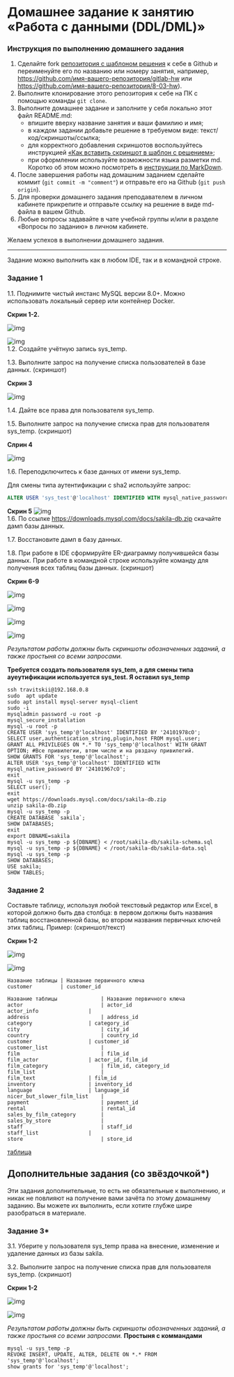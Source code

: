 # Домашнее задание к занятию «Работа с данными (DDL/DML)»

### Инструкция по выполнению домашнего задания

1. Сделайте fork [репозитория c шаблоном решения](https://github.com/netology-code/sys-pattern-homework) к себе в Github и переименуйте его по названию или номеру занятия, например, https://github.com/имя-вашего-репозитория/gitlab-hw или https://github.com/имя-вашего-репозитория/8-03-hw).
2. Выполните клонирование этого репозитория к себе на ПК с помощью команды `git clone`.
3. Выполните домашнее задание и заполните у себя локально этот файл README.md:
   - впишите вверху название занятия и ваши фамилию и имя;
   - в каждом задании добавьте решение в требуемом виде: текст/код/скриншоты/ссылка;
   - для корректного добавления скриншотов воспользуйтесь инструкцией [«Как вставить скриншот в шаблон с решением»](https://github.com/netology-code/sys-pattern-homework/blob/main/screen-instruction.md);
   - при оформлении используйте возможности языка разметки md. Коротко об этом можно посмотреть в [инструкции по MarkDown](https://github.com/netology-code/sys-pattern-homework/blob/main/md-instruction.md).
4. После завершения работы над домашним заданием сделайте коммит (`git commit -m "comment"`) и отправьте его на Github (`git push origin`).
5. Для проверки домашнего задания преподавателем в личном кабинете прикрепите и отправьте ссылку на решение в виде md-файла в вашем Github.
6. Любые вопросы задавайте в чате учебной группы и/или в разделе «Вопросы по заданию» в личном кабинете.

Желаем успехов в выполнении домашнего задания.

---

Задание можно выполнить как в любом IDE, так и в командной строке.

### Задание 1
1.1. Поднимите чистый инстанс MySQL версии 8.0+. Можно использовать локальный сервер или контейнер Docker.

**Скрин 1-2.**

![img](https://github.com/travickiy67/DDL-DML/blob/main/img/img1.1.png)  

![img](https://github.com/travickiy67/DDL-DML/blob/main/img/img1.2.png)  
1.2. Создайте учётную запись sys_temp. 

1.3. Выполните запрос на получение списка пользователей в базе данных. (скриншот)

**Скрин 3**

![img](https://github.com/travickiy67/DDL-DML/blob/main/img/img1.3.png)  

1.4. Дайте все права для пользователя sys_temp. 

1.5. Выполните запрос на получение списка прав для пользователя sys_temp. (скриншот)

**Слрин 4**

![img](https://github.com/travickiy67/DDL-DML/blob/main/img/img1.3.png)  

1.6. Переподключитесь к базе данных от имени sys_temp.

Для смены типа аутентификации с sha2 используйте запрос: 
```sql
ALTER USER 'sys_test'@'localhost' IDENTIFIED WITH mysql_native_password BY 'password';
```
**Скрин 5**
![img](https://github.com/travickiy67/DDL-DML/blob/main/img/img1.5.png)  
1.6. По ссылке https://downloads.mysql.com/docs/sakila-db.zip скачайте дамп базы данных.

1.7. Восстановите дамп в базу данных.

1.8. При работе в IDE сформируйте ER-диаграмму получившейся базы данных. При работе в командной строке используйте команду для получения всех таблиц базы данных. (скриншот)

**Скрин 6-9**  

![img](https://github.com/travickiy67/DDL-DML/blob/main/img/img1.6.png) 

![img](https://github.com/travickiy67/DDL-DML/blob/main/img/img1.7.png)  

![img](https://github.com/travickiy67/DDL-DML/blob/main/img/img1.8.png)   

![img](https://github.com/travickiy67/DDL-DML/blob/main/img/img1.9.png)  

*Результатом работы должны быть скриншоты обозначенных заданий, а также простыня со всеми запросами.*

**Требуется создать пользователя sys_tem, а для смены типа ауеутификации используется sys_test. Я оставил sys_temp**  
```
ssh travitskii@192.168.0.8
sudo  apt update
sudo apt install mysql-server mysql-client
sudo -i
mysqladmin password -u root -p
mysql_secure_installation
mysql -u root -p
CREATE USER 'sys_temp'@'localhost' IDENTIFIED BY '24101978cO';
SELECT user,authentication_string,plugin,host FROM mysql.user;
GRANT ALL PRIVILEGES ON *.* TO 'sys_temp'@'localhost' WITH GRANT OPTION; #Все привилегии, втом числе и на рвздачу привилегий.
SHOW GRANTS FOR 'sys_temp'@'localhost';
ALTER USER 'sys_temp'@'localhost' IDENTIFIED WITH mysql_native_password BY '24101967cO';
exit
mysql -u sys_temp -p
SELECT user();
exit
wget https://downloads.mysql.com/docs/sakila-db.zip
unzip sakila-db.zip
mysql -u sys_temp -p
CREATE DATABASE `sakila`;
SHOW DATABASES;
exit
export DBNAME=sakila
mysql -u sys_temp -p ${DBNAME} < /root/sakila-db/sakila-schema.sql
mysql -u sys_temp -p ${DBNAME} < /root/sakila-db/sakila-data.sql
mysql -u sys_temp -p
SHOW DATABASES;
USE sakila;
SHOW TABLES;
```
### Задание 2
Составьте таблицу, используя любой текстовый редактор или Excel, в которой должно быть два столбца: в первом должны быть названия таблиц восстановленной базы, во втором названия первичных ключей этих таблиц. Пример: (скриншот/текст)

**Скрин 1-2**

![img](https://github.com/travickiy67/DDL-DML/blob/main/img/img2.1.png)   

![img](https://github.com/travickiy67/DDL-DML/blob/main/img/img2.3.png)  
 
```
Название таблицы | Название первичного ключа
customer         | customer_id
```
```
Название таблицы              | Название первичного ключа
actor	                      | actor_id
actor_info	              |
address	                      | address_id
category	              | category_id
city	                      | city_id
country	                      | country_id
customer	              | customer_id
customer_list	              |
film                          | film_id        
film_actor	              | actor_id, film_id
film_category	              | film_id, category_id
film_list                     |
film_text	              | film_id
inventory	              | inventory_id
language	              | language_id 
nicer_but_slower_film_list    |	
payment      	              | payment_id 
rental	                      | rental_id
sales_by_film_category	      |
sales_by_store	              |
staff	                      | staff_id 
staff_list	              |
store	                      | store_id
```
[таблица](https://github.com/travickiy67/DDL-DML/blob/main/files/%D1%82%D0%B0%D0%B1%D0%BB%D0%B8%D1%86%D0%B0.xlsx)  
	
## Дополнительные задания (со звёздочкой*)
Эти задания дополнительные, то есть не обязательные к выполнению, и никак не повлияют на получение вами зачёта по этому домашнему заданию. Вы можете их выполнить, если хотите глубже шире разобраться в материале.

### Задание 3*
3.1. Уберите у пользователя sys_temp права на внесение, изменение и удаление данных из базы sakila.

3.2. Выполните запрос на получение списка прав для пользователя sys_temp. (скриншот)

**Скрин 1-2**

![img](https://github.com/travickiy67/DDL-DML/blob/main/img/img3.1.png)  

![img](https://github.com/travickiy67/DDL-DML/blob/main/img/img3.2.png)  

*Результатом работы должны быть скриншоты обозначенных заданий, а также простыня со всеми запросами.*
**Простыня с коммандами**
```
mysql -u sys_temp -p
REVOKE INSERT, UPDATE, ALTER, DELETE ON *.* FROM 'sys_temp'@'localhost';
show grants for 'sys_temp'@'localhost';
```
